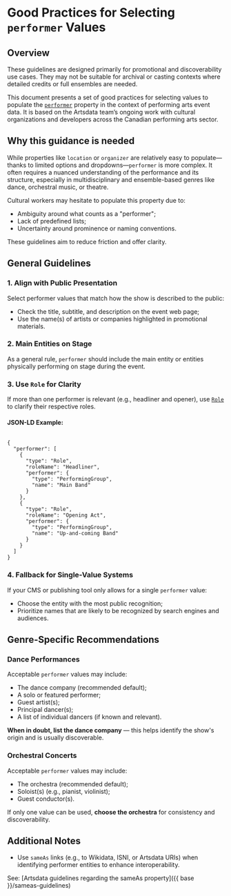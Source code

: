 # Good Practices for Selecting `performer` Values

## Overview

These guidelines are designed primarily for promotional and discoverability use cases. They may not be suitable for archival or casting contexts where detailed credits or full ensembles are needed.

This document presents a set of good practices for selecting values to populate the [`performer`](https://schema.org/performer) property in the context of performing arts event data. It is based on the Artsdata team’s ongoing work with cultural organizations and developers across the Canadian performing arts sector.

## Why this guidance is needed

While properties like `location` or `organizer` are relatively easy to populate—thanks to limited options and dropdowns—`performer` is more complex. It often requires a nuanced understanding of the performance and its structure, especially in multidisciplinary and ensemble-based genres like dance, orchestral music, or theatre.

Cultural workers may hesitate to populate this property due to:

- Ambiguity around what counts as a "performer";
- Lack of predefined lists;
- Uncertainty around prominence or naming conventions.

These guidelines aim to reduce friction and offer clarity.

## General Guidelines

### 1. Align with Public Presentation

Select performer values that match how the show is described to the public:

- Check the title, subtitle, and description on the event web page;
- Use the name(s) of artists or companies highlighted in promotional materials.

### 2. Main Entities on Stage

As a general rule, `performer` should include the main entity or entities physically performing on stage during the event.

### 3. Use `Role` for Clarity

If more than one performer is relevant (e.g., headliner and opener), use [`Role`](https://schema.org/Role) to clarify their respective roles.

#### JSON-LD Example:

```<--This is an excerpt from a fictitious event in JSON-LD !-->

{
  "performer": [
    {
      "type": "Role",
      "roleName": "Headliner",
      "performer": {
        "type": "PerformingGroup",
        "name": "Main Band"
      }
    },
    {
      "type": "Role",
      "roleName": "Opening Act",
      "performer": {
        "type": "PerformingGroup",
        "name": "Up-and-coming Band"
      }
    }
  ]
}

```

### 4. Fallback for Single-Value Systems

If your CMS or publishing tool only allows for a single `performer` value:

- Choose the entity with the most public recognition;
- Prioritize names that are likely to be recognized by search engines and audiences.

## Genre-Specific Recommendations

### Dance Performances

Acceptable `performer` values may include:

- The dance company (recommended default);
- A solo or featured performer;
- Guest artist(s);
- Principal dancer(s);
- A list of individual dancers (if known and relevant).

**When in doubt, list the dance company** — this helps identify the show's origin and is usually discoverable.

### Orchestral Concerts

Acceptable `performer` values may include:

- The orchestra (recommended default);
- Soloist(s) (e.g., pianist, violinist);
- Guest conductor(s).

If only one value can be used, **choose the orchestra** for consistency and discoverability.

## Additional Notes

- Use `sameAs` links (e.g., to Wikidata, ISNI, or Artsdata URIs) when identifying performer entities to enhance interoperability.

See: [Artsdata guidelines regarding the sameAs property]({{ base }}/sameas-guidelines)
